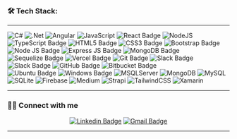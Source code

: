 <!-- ->![banner]() 


## (❁´◡`❁) Hello <img alt="handwavegif" src="https://user-images.githubusercontent.com/39513876/112366216-8cfe7400-8cfe-11eb-8116-7d3dbae20e97.gif" width='40' align="left"/>

#### I'm Rebeca from Argentina.

<div aligh='left'>
         
 I'm a passionate Full Stack Developer. 

 You can email me at: urra.cr.z@gmail.com
         
</div>

---
<!--    --> 
### 🛠️ Tech Stack:
---
![C#](https://img.shields.io/badge/c%23-%23239120.svg?style=for-the-badge&logo=c-sharp&logoColor=white)
![.Net](https://img.shields.io/badge/.NET-5C2D91?style=for-the-badge&logo=.net&logoColor=white)
![Angular](https://img.shields.io/badge/angular-%23DD0031.svg?style=for-the-badge&logo=angular&logoColor=white)
![JavaScript](https://img.shields.io/badge/javascript-%23323330.svg?style=for-the-badge&logo=javascript&logoColor=%23F7DF1E)
![React Badge](https://img.shields.io/badge/React-20232A?style=for-the-badge&logo=react&logoColor=61DAFB)
![NodeJS](https://img.shields.io/badge/node.js-6DA55F?style=for-the-badge&logo=node.js&logoColor=white)
![TypeScript Badge](https://img.shields.io/badge/TypeScript-007ACC?style=for-the-badge&logo=typescript&logoColor=white)
![HTML5 Badge](https://img.shields.io/badge/HTML5-E34F26?style=for-the-badge&logo=html5&logoColor=white)
![CSS3 Badge](https://img.shields.io/badge/CSS3-1572B6?style=for-the-badge&logo=css3&logoColor=white)
![Bootstrap Badge](https://img.shields.io/badge/Bootstrap-563D7C?style=for-the-badge&logo=bootstrap&logoColor=white)
![Node JS Badge](https://img.shields.io/badge/Node.js-43853D?style=for-the-badge&logo=node.js&logoColor=white)
![Express JS Badge](https://img.shields.io/badge/Express.js-404D59?style=for-the-badge)
![MongoDB Badge](https://img.shields.io/badge/MongoDB-4EA94B?style=for-the-badge&logo=mongodb&logoColor=white)
![Sequelize Badge](https://img.shields.io/badge/sequelize-323330?style=for-the-badge&logo=sequelize&logoColor=blue)
![Vercel Badge](	https://img.shields.io/badge/Vercel-100000?style=for-the-badge&logo=vercel&logoColor=white)
![Git Badge](https://img.shields.io/badge/GIT-E44C30?style=for-the-badge&logo=git&logoColor=white)
![Slack Badge](https://img.shields.io/badge/Slack-4A154B?style=for-the-badge&logo=slack&logoColor=white)
![Slack Badge](https://img.shields.io/badge/Discord-7289DA?style=for-the-badge&logo=discord&logoColor=white)
![GitHub Badge](https://img.shields.io/badge/GitHub-100000?style=for-the-badge&logo=github&logoColor=white)
![Bitbucket Badge](https://img.shields.io/badge/Bitbucket-0747a6?style=for-the-badge&logo=bitbucket&logoColor=white)	
![Ubuntu Badge](https://img.shields.io/badge/Ubuntu-E95420?style=for-the-badge&logo=ubuntu&logoColor=white)
![Windows Badge](https://img.shields.io/badge/Windows-0078D6?style=for-the-badge&logo=windows&logoColor=white)
![MSQLServer](https://img.shields.io/badge/Microsoft%20SQL%20Server-CC2927?style=for-the-badge&logo=microsoft%20sql%20server&logoColor=white)
![MongoDB](https://img.shields.io/badge/MongoDB-%234ea94b.svg?style=for-the-badge&logo=mongodb&logoColor=white)
![MySQL](https://img.shields.io/badge/mysql-%2300f.svg?style=for-the-badge&logo=mysql&logoColor=white)
![SQLite](https://img.shields.io/badge/sqlite-%2307405e.svg?style=for-the-badge&logo=sqlite&logoColor=white)
![Firebase](https://img.shields.io/badge/Firebase-039BE5?style=for-the-badge&logo=Firebase&logoColor=white)
![Medium](https://img.shields.io/badge/Medium-12100E?style=for-the-badge&logo=medium&logoColor=white)
![Strapi](https://img.shields.io/badge/strapi-%232E7EEA.svg?style=for-the-badge&logo=strapi&logoColor=white)
![TailwindCSS](https://img.shields.io/badge/tailwindcss-%2338B2AC.svg?style=for-the-badge&logo=tailwind-css&logoColor=white)
![Xamarin](https://img.shields.io/badge/Xamarin-3199DC?style=for-the-badge&logo=xamarin&logoColor=white)
 <div align='center'>
<!--
![GitHub stats](https://github-readme-stats.vercel.app/api?username=ireby&show_icons=true&theme=gruvbox) -->
<!--
![Top Langs](https://github-readme-stats.vercel.app/api/top-langs/?username=ireby&exclude_repo=github-readme-stats,anuraghazra.github.io&theme=gruvbox)
[![Top Langs](https://github-readme-stats.vercel.app/api/top-langs/?username=ireby&layout=pie&theme=gruvbox)](https://github.com/anuraghazra/github-readme-stats)
![Top Langs](https://github-readme-stats.vercel.app/api/top-langs/?username=ireby&layout=compact&theme=gruvbox)![Top Langs](https://github-readme-stats.vercel.app/api/top-langs/?username=ireby&layout=compact)
![ stats](https://github-readme-stats.vercel.app/api?username=ireby&show=reviews,discussions_started,discussions_answered,prs_merged,prs_merged_percentage)
![stats](https://github-readme-stats.vercel.app/api?username=ireby&hide=contribs,prs)
![Anurag's GitHub stats](https://github-readme-stats.vercel.app/api?username=ireby&show_icons=true)

 <!--![ireby's github stats](https://github-readme-stats.vercel.app/api?username=ireby&show_icons=true&theme=default) -->
      
</div>

---

### 🤝🏻 Connect with me

<div align='center'>

<!-- [![My Portfolio Badge](https://img.shields.io/badge/my_portfolio-404D59?style=for-the-badge)](https://rebecaurra.vercel.app/) -->
[![Linkedin Badge](https://img.shields.io/badge/LinkedIn-0077B5?style=for-the-badge&logo=linkedin&logoColor=white)](https://www.linkedin.com/in/rebeca-urra-8225a1187/)
[![Gmail Badge](https://img.shields.io/badge/Gmail-D14836?style=for-the-badge&logo=gmail&logoColor=white)](mailto:"urra.cr.z@gmail.com")

 </div>

---
<!--
<p align="center">
   <img src="https://github.com/Asmit2952/Asmit2952/blob/output/github-contribution-grid-snake.svg" alt="snake">
</p> -->
